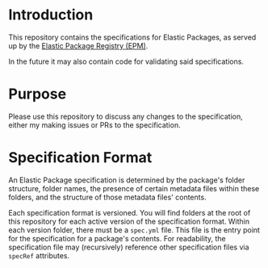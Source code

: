 # Introduction

This repository contains the specifications for Elastic Packages, as served up by the [Elastic Package Registry (EPM)](https://github.com/elastic/package-registry).

In the future it may also contain code for validating said specifications.

# Purpose

Please use this repository to discuss any changes to the specification, either my making issues or PRs to the specification.

# Specification Format

An Elastic Package specification is determined by the package's folder structure, folder names, the presence of certain metadata files within these folders, and the structure of those metadata files' contents.

Each specification format is versioned. You will find folders at the root of this repository for each active version of the specification format. Within each version folder, there must be a `spec.yml` file. This file is the entry point for the specification for a package's contents. For readability, the specification file may (recursively) reference other specification files via `specRef` attributes.